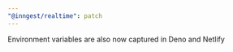 ```yaml
---
"@inngest/realtime": patch
---
```


Environment variables are also now captured in Deno and Netlify
